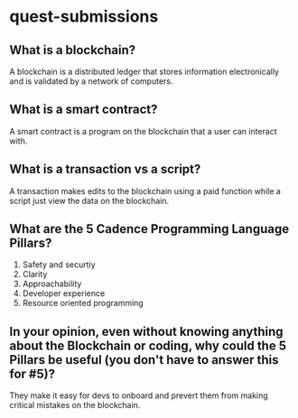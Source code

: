 # quest-submissions

## What is a blockchain?
A blockchain is a distributed ledger that stores information electronically and is validated by a network of computers.

## What is a smart contract?
A smart contract is a program on the blockchain that a user can interact with.

## What is a transaction vs a script?
A transaction makes edits to the blockchain using a paid function while a script just view the data on the blockchain.

## What are the 5 Cadence Programming Language Pillars?
1. Safety and securtiy
2. Clarity
3. Approachability
4. Developer experience
5. Resource oriented programming

## In your opinion, even without knowing anything about the Blockchain or coding, why could the 5 Pillars be useful (you don't have to answer this for #5)?
They make it easy for devs to onboard and prevert them from making critical mistakes on the blockchain.
